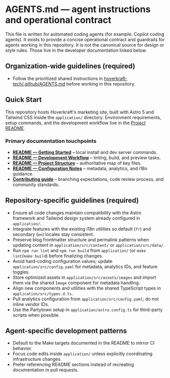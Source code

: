 # AGENTS.md — agent instructions and operational contract

This file is written for automated coding agents (for example: Copilot coding agents). It exists to provide a concise operational contract and guardrails for agents working in this repository. It is not the canonical source for design or style rules. Those live in the developer documentation linked below.

## Organization-wide guidelines (required)

- Follow the prioritized shared instructions in [hoverkraft-tech/.github/AGENTS.md](https://github.com/hoverkraft-tech/.github/blob/main/AGENTS.md) before working in this repository.

## Quick Start

This repository hosts Hoverkraft's marketing site, built with Astro 5 and Tailwind CSS inside the `application/` directory. Environment requirements, setup commands, and the development workflow live in the [Project README](README.md).

### Primary documentation touchpoints

- **[README — Getting Started](README.md#getting-started)** – local install and dev server commands.
- **[README — Development Workflow](README.md#development-workflow)** – linting, build, and preview tasks.
- **[README — Project Structure](README.md#project-structure)** – authoritative map of key files.
- **[README — Configuration Notes](README.md#configuration-notes)** – metadata, analytics, and i18n guidance.
- **[Contributing guide](CONTRIBUTING.md)** – branching expectations, code review process, and community standards.

## Repository-specific guidelines (required)

- Ensure all code changes maintain compatibility with the Astro framework and Tailwind design system already configured in `application/`.
- Integrate features with the existing i18n utilities so default (`fr`) and secondary (`en`) locales stay consistent.
- Preserve blog frontmatter structure and permalink patterns when updating content in `application/src/content/` or `application/src/data/`.
- Run `npm run lint` and `npm run build` from `application/` (or `make lint`/`make build`) before finalizing changes.
- Avoid hard-coding configuration values; update `application/src/config.yaml` for metadata, analytics IDs, and feature toggles.
- Store optimized assets in `application/src/assets/images` and import them via the shared `Image` component for metadata handling.
- Align new components and utilities with the shared TypeScript types in `application/src/types.d.ts`.
- Pull analytics configuration from `application/src/config.yaml`; do not inline vendor IDs.
- Use the Partytown setup in `application/astro.config.ts` for third-party scripts when possible.

## Agent-specific development patterns

- Default to the Make targets documented in the README to mirror CI behavior.
- Focus code edits inside `application/` unless explicitly coordinating infrastructure changes.
- Prefer referencing README sections instead of recreating documentation in pull requests.
